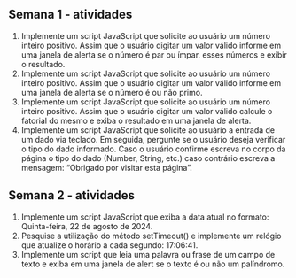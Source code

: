 ## Semana 1 - atividades

1. Implemente um script JavaScript que solicite ao usuário um número inteiro positivo. Assim que o usuário digitar um valor válido informe em uma janela de alerta se o número é par ou ímpar.
esses números e exibir o resultado.
2. Implemente um script JavaScript que solicite ao usuário um número inteiro positivo. Assim que o usuário digitar um valor válido informe em uma janela de alerta se o número é ou não primo.
3. Implemente um script JavaScript que solicite ao usuário um número inteiro positivo. Assim que o usuário digitar um valor válido calcule o fatorial do mesmo e exiba o resultado em uma janela de alerta.
4. Implemente um script JavaScript que solicite ao usuário a entrada de um dado via teclado. Em seguida, pergunte se o usuário deseja verificar o tipo do dado informado. Caso o usuário confirme escreva no corpo da página o tipo
do dado (Number, String, etc.) caso contrário escreva a mensagem: “Obrigado por visitar esta página”.

## Semana 2 - atividades

1. Implemente um script JavaScript que exiba a data atual no formato: Quinta-feira, 22 de agosto de 2024.
2. Pesquise a utilização do método setTimeout() e implemente um relógio que atualize o horário a cada segundo: 17:06:41.
3. Implemente um script que leia uma palavra ou frase de um campo de texto e exiba em uma janela de alert se o texto é ou não um palíndromo.

